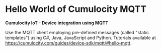 # Hello World of Cumulocity MQTT

**Cumulocity IoT - Device integration using MQTT**

Use the MQTT client employing pre-defined messages (called "static templates") using C#, Java, JavaScript and Python. Tutorials available at https://cumulocity.com/guides/device-sdk/mqtt/#hello-mqtt. 
